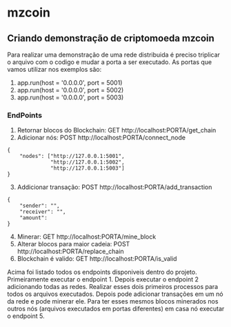 # mzcoin
## Criando demonstração de criptomoeda mzcoin

Para realizar uma demonstração de uma rede distribuida é preciso triplicar o arquivo com o codigo e mudar a porta a ser executado. As portas que vamos utilizar nos exemplos são: 
1.  app.run(host = '0.0.0.0', port = 5001)
2.  app.run(host = '0.0.0.0', port = 5002)
3.  app.run(host = '0.0.0.0', port = 5003)


### EndPoints
1. Retornar blocos do Blockchain: GET http://localhost:PORTA/get_chain
2. Adicionar nós: POST http://localhost:PORTA/connect_node
~~~
{
    "nodes": ["http://127.0.0.1:5001", 
              "http://127.0.0.1:5002", 
              "http://127.0.0.1:5003"]
}
~~~
3. Addicionar transação: POST http://localhost:PORTA/add_transaction
~~~~
{
    "sender": "",
    "receiver": "",
    "amount":   
}
~~~~
4. Minerar: GET http://localhost:PORTA/mine_block
5. Alterar blocos para maior cadeia: POST http://localhost:PORTA/replace_chain 
6. Blockchain é valido: GET http://localhost:PORTA/is_valid


Acima foi listado todos os endpoints disponiveis dentro do projeto. Primeiramente executar o endpoint 1. Depois executar o endpoint 2 adicionando todas as redes. Realizar esses dois primeiros processos para todos os arquivos executados. Depois pode adicionar transações em um nó da rede e pode minerar ele. Para ter esses mesmos blocos minerados nos outros nós (arquivos executados em portas diferentes) em casa nó executar o endpoint 5.
